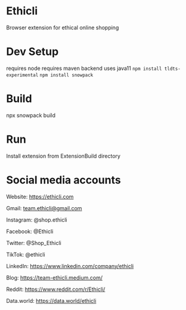 # Ethicli
Browser extension for ethical online shopping

# Dev Setup
requires node
requires maven
backend uses java11
`npm install tldts-experimental`
`npm install snowpack`

# Build
npx snowpack build

# Run
Install extension from ExtensionBuild directory

# Social media accounts
Website: https://ethicli.com

Gmail: team.ethicli@gmail.com

Instagram: @shop.ethicli

Facebook: @Ethicli

Twitter: @Shop_Ethicli

TikTok: @ethicli

LinkedIn: https://www.linkedin.com/company/ethicli

Blog: https://team-ethicli.medium.com/

Reddit: https://www.reddit.com/r/Ethicli/

Data.world: https://data.world/ethicli
